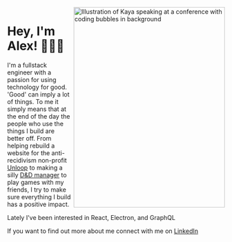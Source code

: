 <img align="right" src="https://github.com/kmt901/kmt901/blob/master/kaya_illustration.PNG" alt="Illustration of Kaya speaking at a conference with coding bubbles in background" width=350px height=465px/>

# Hey, I'm Alex! 👨🏻‍💻
I'm a fullstack engineer with a passion for using technology for good. 'Good' can imply a lot of things. To me it simply means that at the end of the day the people who use the things I build are better off. From helping rebuild a website for the anti-recidivism non-profit [Unloop](https://un-loop.org) to making a silly [D&D manager](https://github.com/AlexBieg/dnd-manager) to play games with my friends, I try to make sure everything I build has a positive impact.

Lately I've been interested in React, Electron, and GraphQL

If you want to find out more about me connect with me on [LinkedIn](https://www.linkedin.com/in/AlexBieg)


<!--
**AlexBieg/AlexBieg** is a ✨ _special_ ✨ repository because its `README.md` (this file) appears on your GitHub profile.

Here are some ideas to get you started:

- 🔭 I’m currently working on ...
- 🌱 I’m currently learning ...
- 👯 I’m looking to collaborate on ...
- 🤔 I’m looking for help with ...
- 💬 Ask me about ...
- 📫 How to reach me: ...
- 😄 Pronouns: ...
- ⚡ Fun fact: ...
-->
